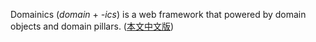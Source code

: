 
Domainics (_domain_ + _-ics_) is a web framework that powered by domain objects and domain pillars.   ([本文中文版](./README_cn.md))

